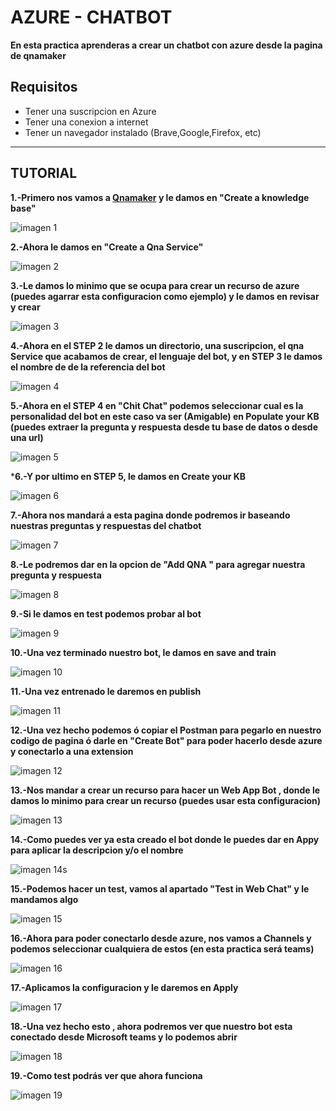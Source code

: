 # AZURE - CHATBOT
**En esta practica aprenderas a crear un chatbot con azure desde la pagina de qnamaker**

## Requisitos
- Tener una suscripcion en Azure
- Tener una conexion a internet
- Tener un navegador instalado (Brave,Google,Firefox, etc)

-------------------------

## TUTORIAL

**1.-Primero nos vamos a [Qnamaker](https://www.qnamaker.ai/) y le damos en "Create a knowledge base"**

![imagen 1](imagenes/1.png)

**2.-Ahora le damos en "Create a Qna Service"**

![imagen 2](imagenes/2.png)

**3.-Le damos lo minimo que se ocupa para crear un recurso de azure (puedes agarrar esta configuracion como ejemplo) y le damos en revisar y crear**

![imagen 3](imagenes/3.png)

**4.-Ahora en el STEP 2 le damos un directorio, una suscripcion, el qna Service que acabamos de crear, el lenguaje del bot, y en STEP 3 le damos el nombre de de la referencia del bot**

![imagen 4](imagenes/4.png)

**5.-Ahora en el STEP 4 en "Chit Chat" podemos seleccionar cual es la personalidad del bot en este caso va ser (Amigable) en Populate your KB (puedes extraer la pregunta y respuesta desde tu base de datos o desde una url)**

![imagen 5](imagenes/5.png)

***6.-Y por ultimo en STEP 5, le damos en Create your KB**

![imagen 6](imagenes/6.png)

**7.-Ahora nos mandará a esta pagina donde podremos ir baseando nuestras preguntas y respuestas del chatbot**

![imagen 7](imagenes/7.png)

**8.-Le podremos dar en la opcion de "Add QNA " para agregar nuestra pregunta y respuesta**

![imagen 8](imagenes/8.png)

**9.-Si le damos en test podemos probar al bot**

![imagen 9](imagenes/9.png)

**10.-Una vez terminado nuestro bot, le damos en save and train**

![imagen 10](imagenes/10.png)

**11.-Una vez entrenado le daremos en publish**

![imagen 11](imagenes/11.png)

**12.-Una vez hecho podemos ó copiar el Postman para pegarlo en nuestro codigo de pagina ó darle en "Create Bot" para poder hacerlo desde azure y conectarlo a una extension**

![imagen 12](imagenes/12.png)

**13.-Nos mandar a crear un recurso para hacer un Web App Bot , donde le damos lo minimo para crear un recurso (puedes usar esta configuracion)**

![imagen 13](imagenes/13.png)

**14.-Como puedes ver ya esta creado el bot donde le puedes dar en Appy para aplicar la descripcion y/o el nombre**

![imagen 14s](imagenes/14.png)

**15.-Podemos hacer un test, vamos al apartado "Test in Web Chat" y le mandamos algo**

![imagen 15](imagenes/15.png)

**16.-Ahora para poder conectarlo desde azure, nos vamos a Channels y podemos seleccionar cualquiera de estos (en esta practica será teams)**

![imagen 16](imagenes/16.png)

**17.-Aplicamos la configuracion y le daremos en Apply**

![imagen 17](imagenes/17.png)

**18.-Una vez hecho esto , ahora podremos ver que nuestro bot esta conectado desde Microsoft teams y lo podemos abrir**

![imagen 18](imagenes/18.png)

**19.-Como test podrás ver que ahora funciona**

![imagen 19](imagenes/19.png)